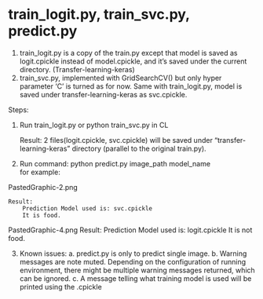 # train_logit.py, train_svc.py, predict.py 

1. train_logit.py is a copy of the train.py except that model is saved as logit.cpickle instead of model.cpickle, and it’s saved under the current directory. (Transfer-learning-keras) 
2. train_svc.py, implemented with GridSearchCV() but only hyper parameter ‘C’ is turned as for now. Same with train_logit.py, model is saved under transfer-learning-keras as svc.cpickle. 

Steps: 

1. Run train_logit.py or python train_svc.py in CL

	Result:  2 files(logit.cpickle, svc.cpickle) will be saved under “transfer-learning-keras” directory (parallel to the original train.py). 

2. Run command:    python predict.py image_path model_name  
	for example: 

PastedGraphic-2.png

	Result:  
		Prediction Model used is: svc.cpickle 
		It is food. 

PastedGraphic-4.png
	Result:
	Prediction Model used is: logit.cpickle 
	It is not food. 


3. Known issues:
	a. predict.py is only to predict single image. 
 	b. Warning messages are note muted. Depending on the configuration of running environment, there might be multiple warning messages returned, which can be ignored. 
	c. A message telling what training model is used will be printed using the .cpickle
